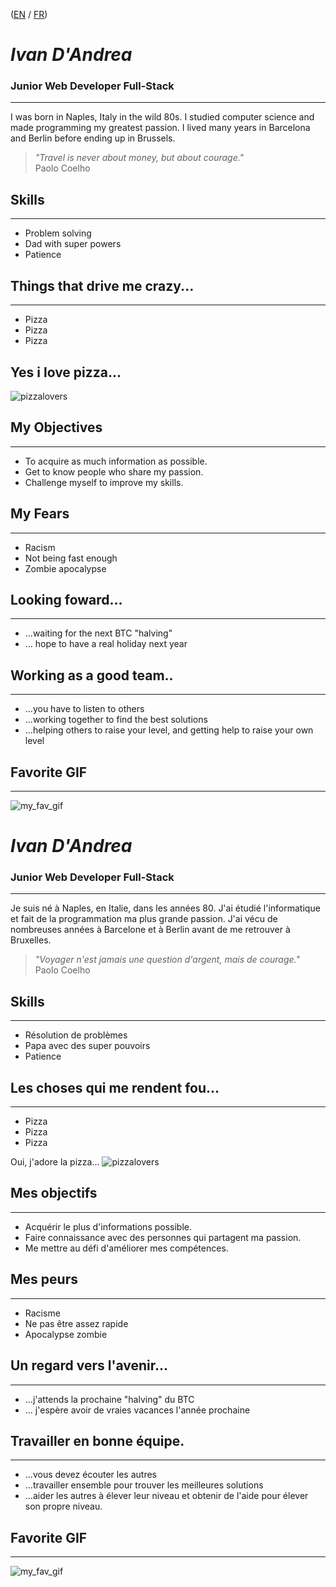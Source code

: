 ([EN](aboutme.md#en) / [FR](aboutme.md#fr))

# ***_Ivan D'Andrea_*** <a name="en"></a>
### Junior Web Developer Full-Stack
---
I was born in Naples, Italy in the wild 80s. I studied computer science and made programming my greatest passion.  I lived many years in Barcelona and Berlin before ending up in Brussels. 

> _"Travel is never about money, but about courage."_  
 Paolo Coelho

## Skills
---

- Problem solving
- Dad with super powers
- Patience


## Things that drive me crazy...
---
- Pizza
- Pizza
- Pizza
  
Yes i love pizza...
---
![pizzalovers](https://media.giphy.com/media/jn2iXu2HRpMuovBrrV/giphy.gif)


## My Objectives
---

- To acquire as much information as possible.
- Get to know people who share my passion.
- Challenge myself to improve my skills.

## My Fears
---

- Racism
- Not being fast enough
- Zombie apocalypse

## Looking foward...
---

- ...waiting for the next BTC "halving"
- ... hope to have a real holiday next year

## Working as a good team..
---

- ...you have to listen to others
-  ...working together to find the best solutions
-  ...helping others to raise your level, and getting help to raise your own level

## Favorite GIF
---

![my_fav_gif](https://media.giphy.com/media/MZocLC5dJprPTcrm65/giphy.gif) 

# ***_Ivan D'Andrea_*** <a name="fr"></a>
### Junior Web Developer Full-Stack
---
Je suis né à Naples, en Italie, dans les années 80. J'ai étudié l'informatique et fait de la programmation ma plus grande passion.  J'ai vécu de nombreuses années à Barcelone et à Berlin avant de me retrouver à Bruxelles. 

> _"Voyager n'est jamais une question d'argent, mais de courage."_  
 Paolo Coelho

## Skills
---

- Résolution de problèmes
- Papa avec des super pouvoirs
- Patience


## Les choses qui me rendent fou...
---
- Pizza
- Pizza
- Pizza
  
Oui, j'adore la pizza...
![pizzalovers](https://media.giphy.com/media/jn2iXu2HRpMuovBrrV/giphy.gif)


## Mes objectifs
---

- Acquérir le plus d'informations possible.
- Faire connaissance avec des personnes qui partagent ma passion.
- Me mettre au défi d'améliorer mes compétences.

## Mes peurs
---

- Racisme
- Ne pas être assez rapide
- Apocalypse zombie

## Un regard vers l'avenir...
---

- ...j'attends la prochaine "halving" du BTC
- ... j'espère  avoir de vraies vacances l'année prochaine

## Travailler en bonne équipe.
---

- ...vous devez écouter les autres
- ...travailler ensemble pour trouver les meilleures solutions
- ...aider les autres à élever leur niveau et obtenir de l'aide pour élever son propre niveau.

## Favorite GIF
---

![my_fav_gif](https://media.giphy.com/media/MZocLC5dJprPTcrm65/giphy.gif) 

